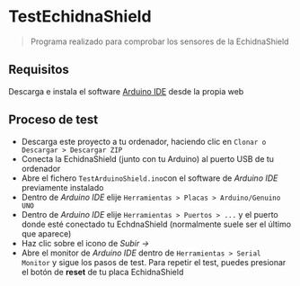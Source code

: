 # TestEchidnaShield

> Programa realizado para comprobar los sensores de la EchidnaShield

## Requisitos

Descarga e instala el software [Arduino IDE][1] desde la propia web

## Proceso de test

- Descarga este proyecto a tu ordenador, haciendo clic en ```Clonar o Descargar > Descargar ZIP```
- Conecta la EchidnaShield (junto con tu Arduino) al puerto USB de tu ordenador
- Abre el fichero ```TestArduinoShield.ino```con el software de *Arduino IDE* previamente instalado
- Dentro de *Arduino IDE* elije ```Herramientas > Placas > Arduino/Genuino UNO```
- Dentro de *Arduino IDE* elije ```Herramientas > Puertos > ...``` y el puerto donde esté conectado tu EchdnaShield (normalmente suele ser el último que aparece)
- Haz clic sobre el icono de *Subir ->*
- Abre el monitor de *Arduino IDE* dentro de ```Herramientas > Serial Monitor``` y sigue los pasos de test. Para repetir el test, puedes presionar el botón de **reset** de tu placa EchidnaShield


[1]: https://www.arduino.cc/en/Main/Software